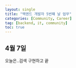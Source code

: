 ```yaml
---
layout: single
title: "백엔드 개발자 5번쨰 날 업무"
categories: [Community, Career]
tag: [backend, it, community]
toc: true
---
```




## 4월 7일

오늘은..검색 구현하고 끝
